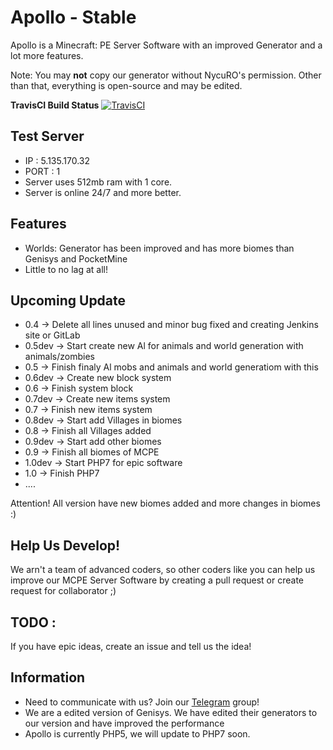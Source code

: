 # Apollo - Stable
Apollo is a Minecraft: PE Server Software with an improved Generator and a lot more features. 

Note: You may **not** copy our generator without NycuRO's permission. Other than that, everything is open-source and may be edited.

**TravisCI Build Status** [![TravisCI](https://travis-ci.org/NycuRO/Apollo.svg?branch=master)](https://travis-ci.org/NycuRO/Apollo "TravisCI Build Status")

## Test Server
- IP : 5.135.170.32
- PORT : 1
- Server uses 512mb ram with 1 core.
- Server is online 24/7 and more better.

## Features
- Worlds: Generator has been improved and has more biomes than Genisys and PocketMine
- Little to no lag at all!

## Upcoming Update
- 0.4 -> Delete all lines unused and minor bug fixed and creating Jenkins site or GitLab
- 0.5dev -> Start create new Al for animals and world generation with animals/zombies
- 0.5 -> Finish finaly Al mobs and animals and world generatiom with this
- 0.6dev -> Create new block system
- 0.6 -> Finish system block
- 0.7dev -> Create new items system
- 0.7 -> Finish new items system
- 0.8dev -> Start add Villages in biomes
- 0.8 -> Finish all Villages added
- 0.9dev -> Start add other biomes
- 0.9 -> Finish all biomes of MCPE
- 1.0dev -> Start PHP7 for epic software
- 1.0 -> Finish PHP7
- ....

Attention! All version have new biomes added and more changes in biomes :)

## Help Us Develop!
 We arn't a team of advanced coders, so other coders like you can help us improve our MCPE Server Software by creating a pull request or create request for collaborator ;)
 
## TODO :
 If you have epic ideas, create an issue and tell us the idea!
## Information

- Need to communicate with us? Join our [Telegram](https://telegram.me/joinchat/Ca8L9T9P01PtR1bOEwtxuw) group!
- We are a edited version of Genisys. We have edited their generators to our version and have improved the performance
- Apollo is currently PHP5, we will update to PHP7 soon.
